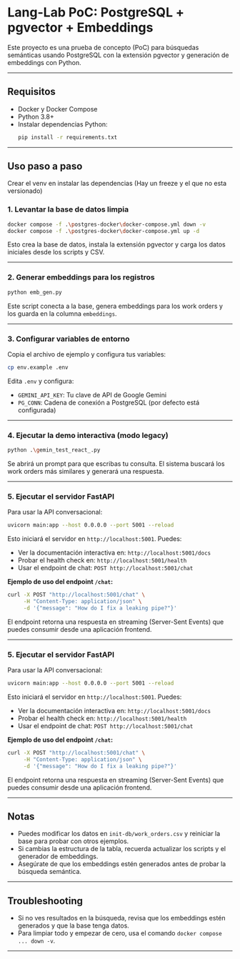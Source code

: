 # Lang-Lab PoC: PostgreSQL + pgvector + Embeddings

Este proyecto es una prueba de concepto (PoC) para búsquedas semánticas usando PostgreSQL con la extensión pgvector y generación de embeddings con Python.

---

## Requisitos

- Docker y Docker Compose
- Python 3.8+
- Instalar dependencias Python:
  ```sh
  pip install -r requirements.txt
  ```

---

## Uso paso a paso

Crear el venv en instalar las dependencias (Hay un freeze y el que no esta versionado)

### 1. Levantar la base de datos limpia

```sh
docker compose -f .\postgres-docker\docker-compose.yml down -v
docker compose -f .\postgres-docker\docker-compose.yml up -d
```

Esto crea la base de datos, instala la extensión pgvector y carga los datos iniciales desde los scripts y CSV.

---

### 2. Generar embeddings para los registros

```sh
python emb_gen.py
```

Este script conecta a la base, genera embeddings para los work orders y los guarda en la columna `embeddings`.

---

### 3. Configurar variables de entorno

Copia el archivo de ejemplo y configura tus variables:

```sh
cp env.example .env
```

Edita `.env` y configura:

- `GEMINI_API_KEY`: Tu clave de API de Google Gemini
- `PG_CONN`: Cadena de conexión a PostgreSQL (por defecto está configurada)

---

### 4. Ejecutar la demo interactiva (modo legacy)

```sh
python .\gemin_test_react_.py
```

Se abrirá un prompt para que escribas tu consulta. El sistema buscará los work orders más similares y generará una respuesta.

---

### 5. Ejecutar el servidor FastAPI

Para usar la API conversacional:

```sh
uvicorn main:app --host 0.0.0.0 --port 5001 --reload
```

Esto iniciará el servidor en `http://localhost:5001`. Puedes:

- Ver la documentación interactiva en: `http://localhost:5001/docs`
- Probar el health check en: `http://localhost:5001/health`
- Usar el endpoint de chat: `POST http://localhost:5001/chat`

**Ejemplo de uso del endpoint `/chat`:**

```bash
curl -X POST "http://localhost:5001/chat" \
     -H "Content-Type: application/json" \
     -d '{"message": "How do I fix a leaking pipe?"}'
```

El endpoint retorna una respuesta en streaming (Server-Sent Events) que puedes consumir desde una aplicación frontend.

---

### 5. Ejecutar el servidor FastAPI

Para usar la API conversacional:

```sh
uvicorn main:app --host 0.0.0.0 --port 5001 --reload
```

Esto iniciará el servidor en `http://localhost:5001`. Puedes:

- Ver la documentación interactiva en: `http://localhost:5001/docs`
- Probar el health check en: `http://localhost:5001/health`
- Usar el endpoint de chat: `POST http://localhost:5001/chat`

**Ejemplo de uso del endpoint `/chat`:**

```bash
curl -X POST "http://localhost:5001/chat" \
     -H "Content-Type: application/json" \
     -d '{"message": "How do I fix a leaking pipe?"}'
```

El endpoint retorna una respuesta en streaming (Server-Sent Events) que puedes consumir desde una aplicación frontend.

---

## Notas

- Puedes modificar los datos en `init-db/work_orders.csv` y reiniciar la base para probar con otros ejemplos.
- Si cambias la estructura de la tabla, recuerda actualizar los scripts y el generador de embeddings.
- Asegúrate de que los embeddings estén generados antes de probar la búsqueda semántica.

---

## Troubleshooting

- Si no ves resultados en la búsqueda, revisa que los embeddings estén generados y que la base tenga datos.
- Para limpiar todo y empezar de cero, usa el comando `docker compose ... down -v`.

---
